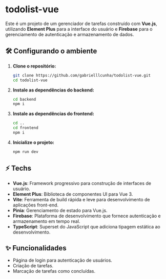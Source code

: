 # todolist-vue

Este é um projeto de um gerenciador de tarefas construído com **Vue.js**, utilizando **Element Plus** para a interface do usuário e **Firebase** para o gerenciamento de autenticação e armazenamento de dados.

## 🛠️ Configurando o ambiente

1. **Clone o repositório:**

    ```sh
    git clone https://github.com/gabrielllcunha/todolist-vue.git
    cd todolist-vue
    ```
    
2. **Instale as dependências do backend:**
    
    ```sh
    cd backend
    npm i
    ```
3. **Instale as dependências do frontend:**
    
    ```sh
    cd ..
    cd frontend
    npm i
    ```
4. **Inicialize o projeto:**
    
    ```sh
    npm run dev
    ```

## ⚡ Techs
- **Vue.js**: Framework progressivo para construção de interfaces de usuário.
- **Element Plus**: Biblioteca de componentes UI para Vue 3.
- **Vite**: Ferramenta de build rápida e leve para desenvolvimento de aplicações front-end.
- **Pinia**: Gerenciamento de estado para Vue.js.
- **Firebase**: Plataforma de desenvolvimento que fornece autenticação e armazenamento em tempo real.
- **TypeScript**: Superset do JavaScript que adiciona tipagem estática ao desenvolvimento.

## ✨ Funcionalidades

- Página de login para autenticação de usuários.
- Criação de tarefas.
- Marcação de tarefas como concluídas.